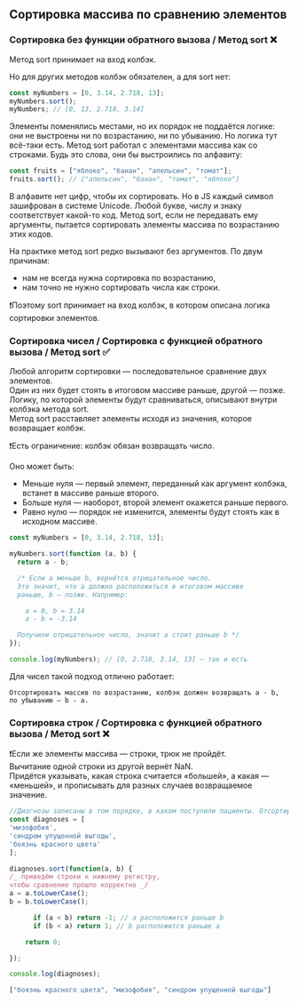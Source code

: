 ## Сортировка массива по сравнению элементов

### Сортировка без функции обратного вызова / Метод sort ❌

Метод sort принимает на вход колбэк.

Но для других методов колбэк обязателен, а для sort нет:

```javascript
const myNumbers = [0, 3.14, 2.718, 13];
myNumbers.sort();
myNumbers; // [0, 13, 2.718, 3.14]
```

Элементы поменялись местами, но их порядок не поддаётся логике: они не выстроены ни по возрастанию, ни по убыванию. Но логика тут всё-таки есть. Метод sort работал с элементами массива как со строками. Будь это слова, они бы выстроились по алфавиту:

```javascript
const fruits = ["яблоко", "банан", "апельсин", "томат"];
fruits.sort(); // ["апельсин", "банан", "томат", "яблоко"]
```

В алфавите нет цифр, чтобы их сортировать. Но в JS каждый символ зашифрован в системе Unicode. Любой букве, числу и знаку соответствует какой-то код. Метод sort, если не передавать ему аргументы, пытается сортировать элементы массива по возрастанию этих кодов.

На практике метод sort редко вызывают без аргументов. По двум причинам:

- нам не всегда нужна сортировка по возрастанию,
- нам точно не нужно сортировать числа как строки.

❗Поэтому sort принимает на вход колбэк, в котором описана логика сортировки элементов.

### Сортировка чисел / Сортировка с функцией обратного вызова / Метод sort ✅

Любой алгоритм сортировки — последовательное сравнение двух элементов. \
Один из них будет стоять в итоговом массиве раньше, другой — позже. \
Логику, по которой элементы будут сравниваться, описывают внутри колбэка метода sort. \
Метод sort расставляет элементы исходя из значения, которое возвращает колбэк.

❗Есть ограничение: колбэк обязан возвращать число.

Оно может быть:

- Меньше нуля — первый элемент, переданный как аргумент колбэка, встанет в массиве раньше второго.
- Больше нуля — наоборот, второй элемент окажется раньше первого.
- Равно нулю — порядок не изменится, элементы будут стоять как в исходном массиве.

```javascript
const myNumbers = [0, 3.14, 2.718, 13];

myNumbers.sort(function (a, b) {
  return a - b;

  /* Если a меньше b, вернётся отрицательное число.
  Это значит, что a должно расположиться в итоговом массиве
  раньше, b — позже. Например:

    a = 0, b = 3.14
    a - b = -3.14

  Получили отрицательное число, значит a стоит раньше b */
});

console.log(myNumbers); // [0, 2.718, 3.14, 13] — так и есть
```

Для чисел такой подход отлично работает:

```
Отсортировать массив по возрастанию, колбэк должен возвращать a - b, по убыванию — b - a.
```

### Сортировка строк / Сортировка с функцией обратного вызова / Метод sort ❌

❗Если же элементы массива — строки, трюк не пройдёт. \
Вычитание одной строки из другой вернёт NaN. \
Придётся указывать, какая строка считается «большей», а какая — «меньшей», и прописывать для разных случаев возвращаемое значение.

```javascript
//Диагнозы записаны в том порядке, в каком поступили пациенты. Отсортируем его по алфавиту.
const diagnoses = [
'мизофобия',
'синдром упущенной выгоды',
'боязнь красного цвета'
];

diagnoses.sort(function(a, b) {
/_ приведём строки к нижнему регистру,
чтобы сравнение прошло корректно _/
a = a.toLowerCase();
b = b.toLowerCase();

      if (a < b) return -1; // a расположится раньше b
      if (b < a) return 1; // b расположится раньше a

    return 0;

});

console.log(diagnoses);

["боязнь красного цвета", "мизофобия", "синдром упущенной выгоды"]
```
